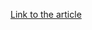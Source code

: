 [Link to the article](http://www.intelsecurity.com/advanced-threat-research/content/data/HT-UEFI-rootkit.html)
